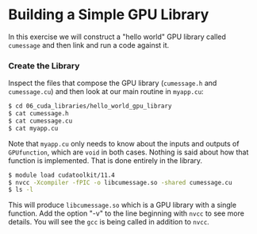 # Building a Simple GPU Library

In this exercise we will construct a "hello world" GPU library called `cumessage` and then link and run a code against it.

### Create the Library

Inspect the files that compose the GPU library (`cumessage.h` and `cumessage.cu`) and then look at our main routine in `myapp.cu`:

```bash
$ cd 06_cuda_libraries/hello_world_gpu_library
$ cat cumessage.h
$ cat cumessage.cu
$ cat myapp.cu
```

Note that `myapp.cu` only needs to know about the inputs and outputs of `GPUfunction`, which are `void` in both cases. Nothing is said about how that function is implemented. That is done entirely in the library.

```bash
$ module load cudatoolkit/11.4
$ nvcc -Xcompiler -fPIC -o libcumessage.so -shared cumessage.cu
$ ls -l
```

This will produce `libcumessage.so` which is a GPU library with a single function. Add the option "-v" to the line beginning with `nvcc` to see more details. You will see the `gcc` is being called in addition to `nvcc`.
